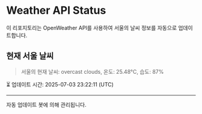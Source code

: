 
# Weather API Status

이 리포지토리는 OpenWeather API를 사용하여 서울의 날씨 정보를 자동으로 업데이트합니다.

## 현재 서울 날씨
> 서울의 현재 날씨: overcast clouds, 온도: 25.48°C, 습도: 87%

⏳ 업데이트 시간: 2025-07-03 23:22:11 (UTC)

---
자동 업데이트 봇에 의해 관리됩니다.
